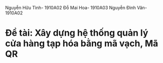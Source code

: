 Nguyễn Hữu Tình- 1910A02
Đỗ Mai Hoa- 1910A03
Nguyễn Đình Văn- 1910A02
# Đề tài: Xây dựng hệ thống quản lý cửa hàng tạp hóa bằng mã vạch, Mã QR
